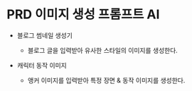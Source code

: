 # PRD 이미지 생성 프롬프트 AI
- 블로그 썸네일 생성기
  - 블로그 글을 입력받아 유사한 스타일의 이미지를 생성한다.

- 캐릭터 동작 이미지
  - 앵커 이미지를 입력받아 특정 장면 & 동작 이미지를 생성한다.